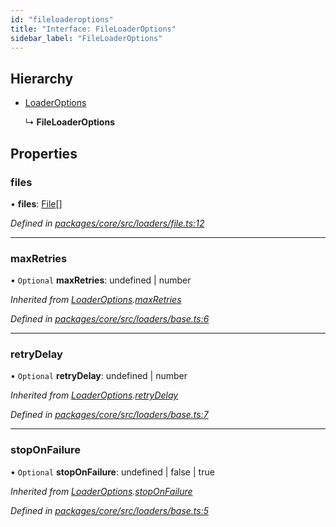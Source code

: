 ```yaml
---
id: "fileloaderoptions"
title: "Interface: FileLoaderOptions"
sidebar_label: "FileLoaderOptions"
---
```


## Hierarchy

- [LoaderOptions](loaderoptions.md)

  ↳ **FileLoaderOptions**

## Properties

### files

• **files**: [File](file.md)[]

_Defined in [packages/core/src/loaders/file.ts:12](https://github.com/willsoto/node-konfig/blob/e86bb60/packages/core/src/loaders/file.ts#L12)_

---

### maxRetries

• `Optional` **maxRetries**: undefined \| number

_Inherited from [LoaderOptions](loaderoptions.md).[maxRetries](loaderoptions.md#maxretries)_

_Defined in [packages/core/src/loaders/base.ts:6](https://github.com/willsoto/node-konfig/blob/e86bb60/packages/core/src/loaders/base.ts#L6)_

---

### retryDelay

• `Optional` **retryDelay**: undefined \| number

_Inherited from [LoaderOptions](loaderoptions.md).[retryDelay](loaderoptions.md#retrydelay)_

_Defined in [packages/core/src/loaders/base.ts:7](https://github.com/willsoto/node-konfig/blob/e86bb60/packages/core/src/loaders/base.ts#L7)_

---

### stopOnFailure

• `Optional` **stopOnFailure**: undefined \| false \| true

_Inherited from [LoaderOptions](loaderoptions.md).[stopOnFailure](loaderoptions.md#stoponfailure)_

_Defined in [packages/core/src/loaders/base.ts:5](https://github.com/willsoto/node-konfig/blob/e86bb60/packages/core/src/loaders/base.ts#L5)_

